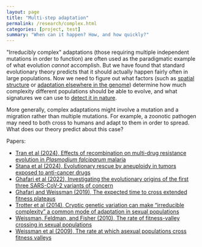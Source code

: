 ```yaml
---
layout: page
title: "Multi-step adaptation"
permalink: /research/complex.html
categories: [project, test]
summary: "When can it happen? How, and how quickly?"
---
```


"Irreducibly complex" adaptations (those requiring multiple independent mutations in order to function)
are often used as the paradigmatic example of what evolution _cannot_ accomplish.
But we have found that standard evolutionary theory predicts that it should actually happen 
fairly often in large populations. 
Now we need to figure out what factors (such as [spatial structure](/research/space.html) or [adaptation elsewhere in the genome](/research/interference.html)) 
determine how much complexity different populations should be able to evolve,
and what signatures we can use to [detect it in nature](/research/inference.html).

More generally, complex adaptations might involve a mutation and a migration rather than multiple mutations.
For example, a zoonotic pathogen may need to both cross to humans and adapt to them in order to spread.
What does our theory predict about this case?

Papers:

- [Tran et al (2024), Effects of recombination on multi-drug resistance evolution in _Plasmodium falciparum_ malaria](https://doi.org/10.1101/2024.12.18.628924)
- [Stana et al (2024), Evolutionary rescue by aneuploidy in tumors exposed to anti-cancer drugs](https://doi.org/10.32942/X26K8C)
- [Ghafari et al (2022), Investigating the evolutionary origins of the first three SARS-CoV-2 variants of concern](http://dx.doi.org/10.3389/fviro.2022.942555)
- [Ghafari and Weissman (2019), The expected time to cross extended fitness plateaus](https://doi.org/10.1016/j.tpb.2019.03.008)
- [Trotter et al (2014), Cryptic genetic variation can make “irreducible complexity” a common mode of adaptation in sexual populations](http://onlinelibrary.wiley.com/doi/10.1111/evo.12517/pdf)
- [Weissman, Feldman, and Fisher (2010), The rate of fitness-valley crossing in sexual populations](http://www.genetics.org/content/186/4/1389.short)
- [Weissman et al (2009), The rate at which asexual populations cross fitness valleys](http://www.sciencedirect.com/science/article/pii/S0040580909000264)




